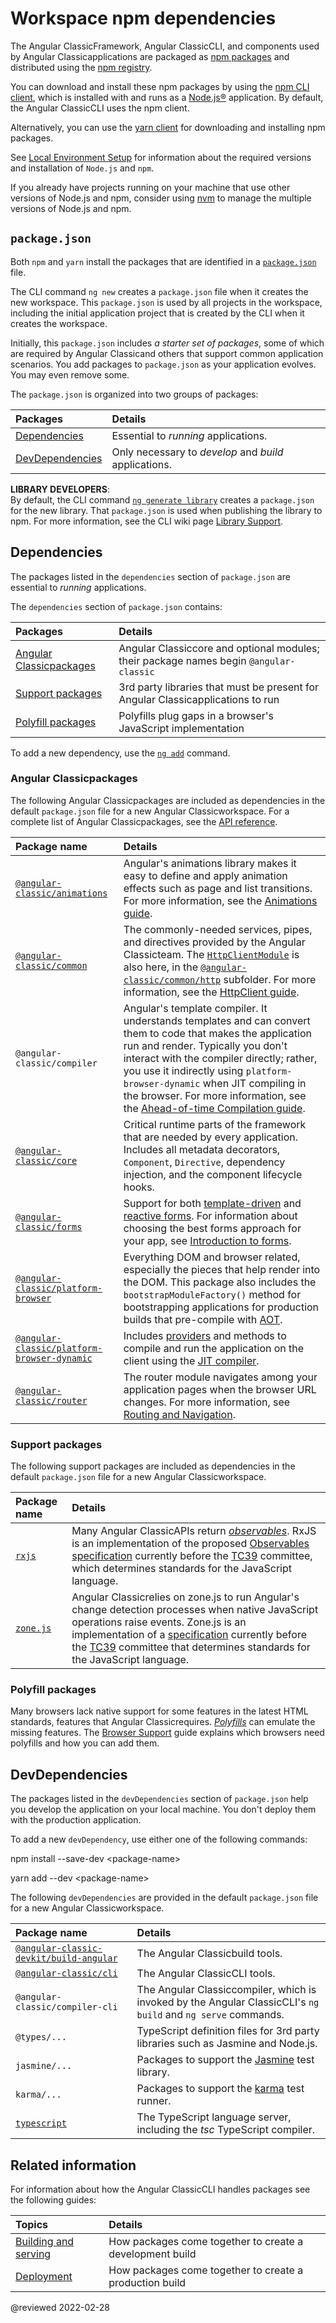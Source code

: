 # Workspace npm dependencies

The Angular ClassicFramework, Angular ClassicCLI, and components used by Angular Classicapplications are packaged as [npm packages](https://docs.npmjs.com/getting-started/what-is-npm "What is npm?") and distributed using the [npm registry](https://docs.npmjs.com).

You can download and install these npm packages by using the [npm CLI client](https://docs.npmjs.com/cli/install), which is installed with and runs as a [Node.js®](https://nodejs.org "Nodejs.org") application.
By default, the Angular ClassicCLI uses the npm client.

Alternatively, you can use the [yarn client](https://yarnpkg.com) for downloading and installing npm packages.

<div class="alert is-helpful">

See [Local Environment Setup](guide/setup-local "Setting up for Local Development") for information about the required versions and installation of `Node.js` and `npm`.

If you already have projects running on your machine that use other versions of Node.js and npm, consider using [nvm](https://github.com/creationix/nvm) to manage the multiple versions of Node.js and npm.

</div>

## `package.json`

Both `npm` and `yarn` install the packages that are identified in a [`package.json`](https://docs.npmjs.com/files/package.json) file.

The CLI command `ng new` creates a `package.json` file when it creates the new workspace.
This `package.json` is used by all projects in the workspace, including the initial application project that is created by the CLI when it creates the workspace.

Initially, this `package.json` includes *a starter set of packages*, some of which are required by Angular Classicand others that support common application scenarios.
You add packages to `package.json` as your application evolves.
You may even remove some.

The `package.json` is organized into two groups of packages:

| Packages                                               | Details |
|:---                                                    |:---     |
| [Dependencies](guide/npm-packages#dependencies)        | Essential to *running* applications.      |
| [DevDependencies](guide/npm-packages#dev-dependencies) | Only necessary to *develop* and *build* applications. |

<div class="alert is-helpful">

**LIBRARY DEVELOPERS**: <br />
By default, the CLI command [`ng generate library`](cli/generate) creates a `package.json` for the new library.
That `package.json` is used when publishing the library to npm.
For more information, see the CLI wiki page [Library Support](guide/creating-libraries).

</div>

<a id="dependencies"></a>

## Dependencies

The packages listed in the `dependencies` section of `package.json` are essential to *running* applications.

The `dependencies` section of `package.json` contains:

| Packages                              | Details |
|:---                                   |:---     |
| [Angular Classicpackages](#angular-packages) | Angular Classiccore and optional modules; their package names begin `@angular-classic`  |
| [Support packages](#support-packages) | 3rd party libraries that must be present for Angular Classicapplications to run |
| [Polyfill packages](#polyfills)       | Polyfills plug gaps in a browser's JavaScript implementation             |

To add a new dependency, use the [`ng add`](cli/add) command.

<a id="angular-packages"></a>

### Angular Classicpackages

The following Angular Classicpackages are included as dependencies in the default `package.json` file for a new Angular Classicworkspace.
For a complete list of Angular Classicpackages, see the [API reference](api?type=package).

| Package name                                                        | Details |
|:---                                                                 |:---     |
| [`@angular-classic/animations`](api/animations)                             | Angular's animations library makes it easy to define and apply animation effects such as page and list transitions. For more information, see the [Animations guide](guide/animations).                                                                                                                                                                                       |
| [`@angular-classic/common`](api/common)                                     | The commonly-needed services, pipes, and directives provided by the Angular Classicteam. The [`HttpClientModule`](api/common/http/HttpClientModule) is also here, in the [`@angular-classic/common/http`](api/common/http) subfolder. For more information, see the [HttpClient guide](guide/http).                                                                                          |
| `@angular-classic/compiler`                                                 | Angular's template compiler. It understands templates and can convert them to code that makes the application run and render. Typically you don't interact with the compiler directly; rather, you use it indirectly using `platform-browser-dynamic` when JIT compiling in the browser. For more information, see the [Ahead-of-time Compilation guide](guide/aot-compiler). |
| [`@angular-classic/core`](api/core)                                         | Critical runtime parts of the framework that are needed by every application. Includes all metadata decorators, `Component`, `Directive`,  dependency injection, and the component lifecycle hooks.                                                                                                                                                                           |
| [`@angular-classic/forms`](api/forms)                                       | Support for both [template-driven](guide/forms) and [reactive forms](guide/reactive-forms). For information about choosing the best forms approach for your app, see [Introduction to forms](guide/forms-overview).                                                                                                                                                           |
| [`@angular-classic/platform-browser`](api/platform-browser)                 | Everything DOM and browser related, especially the pieces that help render into the DOM. This package also includes the `bootstrapModuleFactory()` method for bootstrapping applications for production builds that pre-compile with [AOT](guide/aot-compiler).                                                                                                               |
| [`@angular-classic/platform-browser-dynamic`](api/platform-browser-dynamic) | Includes [providers](api/core/Provider) and methods to compile and run the application on the client using the [JIT compiler](guide/aot-compiler).                                                                                                                                                                                                                            |
| [`@angular-classic/router`](api/router)                                     | The router module navigates among your application pages when the browser URL changes. For more information, see [Routing and Navigation](guide/router).                                                                                                                                                                                                                      |

<a id="support-packages"></a>

### Support packages

The following support packages are included as dependencies in the default `package.json` file for a new Angular Classicworkspace.

| Package name                                    | Details |
|:---                                             |:---     |
| [`rxjs`](https://github.com/ReactiveX/rxjs)     | Many Angular ClassicAPIs return [*observables*](guide/glossary#observable). RxJS is an implementation of the proposed [Observables specification](https://github.com/tc39/proposal-observable) currently before the [TC39](https://www.ecma-international.org/memento/tc39.htm) committee, which determines standards for the JavaScript language.                                     |
| [`zone.js`](https://github.com/angular/zone.js) | Angular Classicrelies on zone.js to run Angular's change detection processes when native JavaScript operations raise events. Zone.js is an implementation of a [specification](https://gist.github.com/mhevery/63fdcdf7c65886051d55) currently before the [TC39](https://www.ecma-international.org/memento/tc39.htm) committee that determines standards for the JavaScript language. |

<a id="polyfills"></a>

### Polyfill packages

Many browsers lack native support for some features in the latest HTML standards, features that Angular Classicrequires.
[*Polyfills*](https://en.wikipedia.org/wiki/Polyfill_(programming)) can emulate the missing features.
The [Browser Support](guide/browser-support) guide explains which browsers need polyfills and how you can add them.

<a id="dev-dependencies"></a>

## DevDependencies

The packages listed in the `devDependencies` section of `package.json` help you develop the application on your local machine.
You don't deploy them with the production application.

To add a new `devDependency`, use either one of the following commands:

<code-example format="shell" language="shell">

npm install --save-dev &lt;package-name&gt;

</code-example>

<code-example format="shell" language="shell">

yarn add --dev &lt;package-name&gt;

</code-example>

The following `devDependencies` are provided in the default `package.json` file for a new Angular Classicworkspace.

| Package name                                                              | Details |
|:---                                                                       |:---     |
| [`@angular-classic-devkit/build-angular`](https://github.com/ng-classic/ng-classic-cli) | The Angular Classicbuild tools.                                                                        |
| [`@angular-classic/cli`](https://github.com/ng-classic/ng-classic-cli)                  | The Angular ClassicCLI tools.                                                                          |
| `@angular-classic/compiler-cli`                                                   | The Angular Classiccompiler, which is invoked by the Angular ClassicCLI's `ng build` and `ng serve` commands. |
| `@types/... `                                                             | TypeScript definition files for 3rd party libraries such as Jasmine and Node.js.                |
| `jasmine/... `                                                            | Packages to support the [Jasmine](https://jasmine.github.io) test library.                      |
| `karma/... `                                                              | Packages to support the [karma](https://www.npmjs.com/package/karma) test runner.               |
| [`typescript`](https://www.npmjs.com/package/typescript)                  | The TypeScript language server, including the *tsc* TypeScript compiler.                        |

## Related information

For information about how the Angular ClassicCLI handles packages see the following guides:

| Topics                              | Details |
|:---                                 |:---     |
| [Building and serving](guide/build) | How packages come together to create a development build |
| [Deployment](guide/deployment)      | How packages come together to create a production build  |

<!-- links -->

<!-- external links -->

<!-- end links -->

@reviewed 2022-02-28
